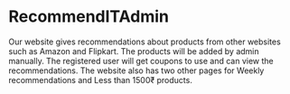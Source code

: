 # RecommendITAdmin

Our website gives recommendations about products from other websites such as Amazon and Flipkart. 
The products will be added by admin manually. 
The registered user will get coupons to use and can view the recommendations. 
The website also has two other pages for Weekly recommendations and Less than 1500₹ products.
